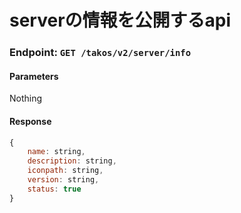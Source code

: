 # serverの情報を公開するapi

### Endpoint: `GET /takos/v2/server/info`

#### Parameters

Nothing

#### Response

```javascript
{
    name: string,
    description: string,
    iconpath: string,
    version: string,
    status: true
}
```
